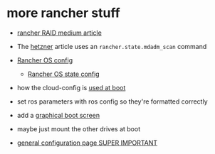 # more rancher stuff

- [rancher RAID medium article](https://medium.com/@sthulb/rancher-os-raid-fc1128385de6)
- The [hetzner](https://gist.github.com/krisnod/56ff894f400cce7c742fb11fb2fde9cf) article uses an `rancher.state.mdadm_scan` command
- [Rancher OS config](https://godoc.org/github.com/rancher/os/config#RancherConfig)
  - [Rancher OS state config](https://godoc.org/github.com/rancher/os/config#StateConfig)

- how the cloud-config is [used at boot](https://rancher.com/docs/os/v1.x/en/installation/boot-process/cloud-init/)
- set ros parameters with ros config so they're formatted correctly
- add a [graphical boot screen](https://rancher.com/docs/os/v1.x/en/installation/configuration/adding-kernel-parameters/#graphical-boot-screen)
- maybe just mount the other drives at boot
- [general configuration page SUPER IMPORTANT](https://rancher.com/docs/os/v1.x/en/installation/configuration/)